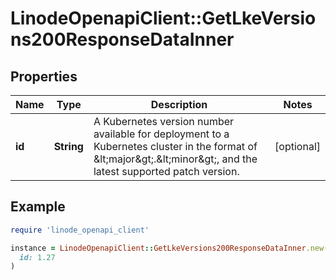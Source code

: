 # LinodeOpenapiClient::GetLkeVersions200ResponseDataInner

## Properties

| Name | Type | Description | Notes |
| ---- | ---- | ----------- | ----- |
| **id** | **String** | A Kubernetes version number available for deployment to a Kubernetes cluster in the format of &amp;lt;major&amp;gt;.&amp;lt;minor&amp;gt;, and the latest supported patch version. | [optional] |

## Example

```ruby
require 'linode_openapi_client'

instance = LinodeOpenapiClient::GetLkeVersions200ResponseDataInner.new(
  id: 1.27
)
```

